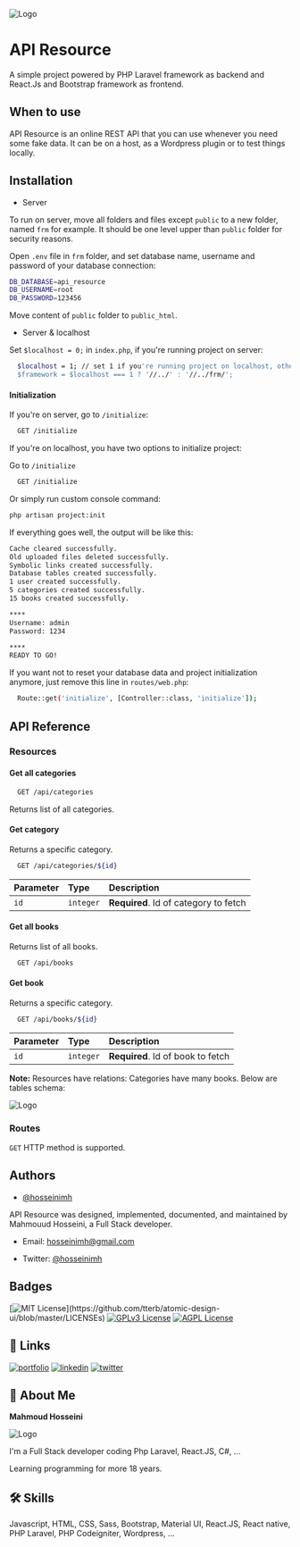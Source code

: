 
![Logo](https://api-resource.hosseinimh.com/github/img/logo.svg)


# API Resource

A simple project powered by PHP Laravel framework as backend and React.Js and Bootstrap framework as frontend.

## When to use
API Resource is an online REST API that you can use whenever you need some fake data. It can be on a host, as a Wordpress plugin or to test things locally.


## Installation
- Server

To run on server, move all folders and files except `public` to a new folder, named `frm` for example.
It should be one level upper than `public` folder for security reasons.

Open `.env` file in `frm` folder, and set database name, username and password of your database connection:
```bash
DB_DATABASE=api_resource
DB_USERNAME=root
DB_PASSWORD=123456
```

Move content of `public` folder to `public_html`.

- Server & localhost

Set `$localhost = 0;`  in `index.php`, if you're running project on server:

```bash
  $localhost = 1; // set 1 if you're running project on localhost, otherwise 0
  $framework = $localhost === 1 ? '//../' : '//../frm/';
```

#### Initialization
If you're on server, go to `/initialize`:
```bash
  GET /initialize
```
If you're on localhost, you have two options to initialize project:

Go to `/initialize`
```bash
  GET /initialize
```
 Or simply run custom console command:
  ```bash
  php artisan project:init
```
If everything goes well, the output will be like this:
```bash
Cache cleared successfully.
Old uploaded files deleted successfully.
Symbolic links created successfully.
Database tables created successfully.
1 user created successfully.
5 categories created successfully.
15 books created successfully.

****
Username: admin
Password: 1234

****
READY TO GO!
```

If you want not to reset your database data and project initialization anymore, just remove this line in `routes/web.php`:
```bash
  Route::get('initialize', [Controller::class, 'initialize']);
```
## API Reference

### Resources
#### Get all categories

```bash
  GET /api/categories
```
Returns list of all categories.

#### Get category
Returns a specific category.

```bash
  GET /api/categories/${id}
```

| Parameter | Type     | Description                       |
| :-------- | :------- | :-------------------------------- |
| `id`      | `integer` | **Required**. Id of category to fetch |

#### Get all books
Returns list of all books.
```bash
  GET /api/books
```

#### Get book
Returns a specific category.

```bash
  GET /api/books/${id}
```

| Parameter | Type     | Description                       |
| :-------- | :------- | :-------------------------------- |
| `id`      | `integer` | **Required**. Id of book to fetch |

**Note:**
Resources have relations: Categories have many books. Below are tables schema:

![Logo](https://api-resource.hosseinimh.com/github/img/schema.jpg)

### Routes
`GET` HTTP method is supported.
## Authors

- [@hosseinimh](https://www.github.com/hosseinimh)

API Resource was designed, implemented, documented, and maintained by Mahmouud Hosseini, a Full Stack developer.

- Email: hosseinimh@gmail.com

- Twitter: [@hosseinimh](https://twitter.com/hosseinimh)
## Badges

[![MIT License](https://img.shields.io/apm/l/atomic-design-ui.svg?)](https://github.com/tterb/atomic-design-ui/blob/master/LICENSEs)
[![GPLv3 License](https://img.shields.io/badge/License-GPL%20v3-yellow.svg)](https://opensource.org/licenses/)
[![AGPL License](https://img.shields.io/badge/license-AGPL-blue.svg)](http://www.gnu.org/licenses/agpl-3.0)


## 🔗 Links
[![portfolio](https://img.shields.io/badge/my_portfolio-000?style=for-the-badge&logo=ko-fi&logoColor=white)](https://hosseinimh.com/)
[![linkedin](https://img.shields.io/badge/linkedin-0A66C2?style=for-the-badge&logo=linkedin&logoColor=white)](https://www.linkedin.com/in/mahmoud-hosseini-553324217)
[![twitter](https://img.shields.io/badge/twitter-1DA1F2?style=for-the-badge&logo=twitter&logoColor=white)](https://twitter.com/hosseinimh)


## 🚀 About Me
**Mahmoud Hosseini**

![Logo](https://api-resource.hosseinimh.com/github/img/hosseinimh.jpg)



I'm a Full Stack developer coding Php Laravel, React.JS, C#, ...

Learning programming for more 18 years.


## 🛠 Skills
Javascript, HTML, CSS, Sass, Bootstrap, Material UI, React.JS, React native, PHP Laravel, PHP Codeigniter, Wordpress, ...


